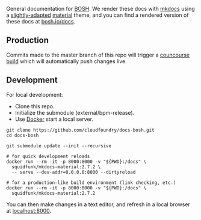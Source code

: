 General documentation for [BOSH](https://bosh.io/). We render these docs with [mkdocs](https://www.mkdocs.org/) using a [slightly-adapted](theme) [material](https://github.com/squidfunk/mkdocs-material) theme, and you can find a rendered version of these docs at [bosh.io/docs](https://bosh.io/docs/).

## Production
Commits made to the master branch of this repo will trigger a [councourse build](https://ci.bosh-ecosystem.cf-app.com/teams/main/pipelines/bosh-io-web) which will automatically push changes live.

## Development

For local development:

  * Clone this repo.
  * Initialize the submodule (external/bpm-release).
  * Use [Docker](https://docs.docker.com/install/) start a local server.

```shell
git clone https://github.com/cloudfoundry/docs-bosh.git
cd docs-bosh

git submodule update --init --recursive

# for quick development reloads
docker run --rm -it -p 8000:8000 -v "${PWD}:/docs" \
  squidfunk/mkdocs-material:2.7.2 \
  -- serve --dev-addr=0.0.0.0:8000 --dirtyreload

# for a production-like build environment (link checking, etc.)
docker run --rm -it -p 8000:8000 -v "${PWD}:/docs" \
  squidfunk/mkdocs-material:2.7.2
```

You can then make changes in a text editor, and refresh in a local browser at [localhost:8000](http://localhost:8000/).
